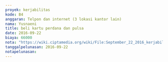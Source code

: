 ```yaml
---
proyek: kerjabilitas
kode: B4
anggaran: Telpon dan internet (3 lokasi kantor lain)
nama: Yusnaeni
title: beli kartu perdana dan pulsa
date: 2016-09-22
biaya: 66000
nota: "https://wiki.ciptamedia.org/wiki/File:September_22_2016_kerjabilitas_B4_internet_neni.jpg"
tanggalpelunasan: 2016-09-22
notapelunasan:
---
```

